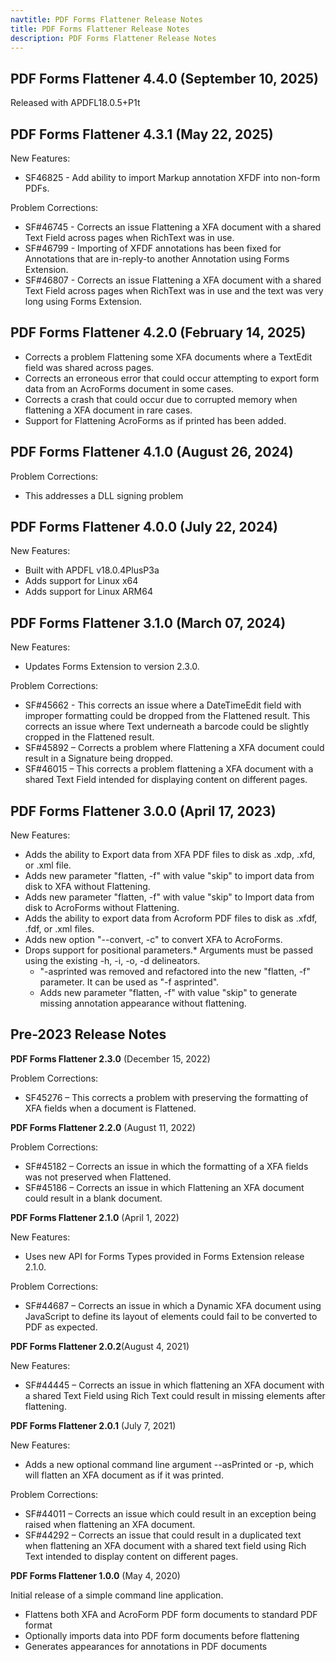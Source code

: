 ```yaml
---
navtitle: PDF Forms Flattener Release Notes
title: PDF Forms Flattener Release Notes
description: PDF Forms Flattener Release Notes
---
```


## **PDF Forms Flattener 4.4.0** (September 10, 2025)

Released with APDFL18.0.5+P1t

## **PDF Forms Flattener 4.3.1** (May 22, 2025)

New Features:

- SF46825 - Add ability to import Markup annotation XFDF into non-form PDFs.

Problem Corrections:

- SF#46745 - Corrects an issue Flattening a XFA document with a shared Text Field across pages when RichText was in use.
- SF#46799 - Importing of XFDF annotations has been fixed for Annotations that are in-reply-to another Annotation using Forms Extension.
- SF#46807 - Corrects an issue Flattening a XFA document with a shared Text Field across pages when RichText was in use and the text was very long using Forms Extension.

## **PDF Forms Flattener 4.2.0** (February 14, 2025)

- Corrects a problem Flattening some XFA documents where a TextEdit field was shared across pages.
- Corrects an erroneous error that could occur attempting to export form data from an AcroForms document in some cases.
- Corrects a crash that could occur due to corrupted memory when flattening a XFA document in rare cases.
- Support for Flattening AcroForms as if printed has been added.

## **PDF Forms Flattener 4.1.0** (August 26, 2024)

Problem Corrections:

- This addresses a DLL signing problem

## **PDF Forms Flattener 4.0.0** (July 22, 2024)

New Features:

- Built with APDFL v18.0.4PlusP3a
- Adds support for Linux x64
- Adds support for Linux ARM64

## **PDF Forms Flattener 3.1.0** (March 07, 2024)

New Features:

- Updates Forms Extension to version 2.3.0.

Problem Corrections:

- SF#45662 - This corrects an issue where a DateTimeEdit field with improper formatting could be dropped from the Flattened result. This corrects an issue where Text underneath a barcode could be slightly cropped in the Flattened result.
- SF#45892 – Corrects a problem where Flattening a XFA document could result in a Signature being dropped.
- SF#46015 – This corrects a problem flattening a XFA document with a shared Text Field intended for displaying content on different pages.

## **PDF Forms Flattener 3.0.0** (April 17, 2023)

New Features:

- Adds the ability to Export data from XFA PDF files to disk as .xdp, .xfd, or .xml file.
- Adds new parameter "flatten, -f" with value "skip" to import data from disk to XFA without Flattening.
- Adds new parameter "flatten, -f" with value "skip" to Import data from disk to AcroForms without Flattening.
- Adds the ability to export data from Acroform PDF files to disk as .xfdf, .fdf, or .xml files.
- Adds new option "--convert, -c" to convert XFA to AcroForms.
- Drops support for positional parameters.\* Arguments must be passed using the existing -h, -i, -o, -d delineators.
  - "-asprinted was removed and refactored into the new "flatten, -f" parameter. It can be used as "-f asprinted".
  - Adds new parameter "flatten, -f" with value "skip" to generate missing annotation appearance without flattening.

## **Pre-2023 Release Notes**

**PDF Forms Flattener 2.3.0** (December 15, 2022)

Problem Corrections:

- SF45276 – This corrects a problem with preserving the formatting of XFA fields when a document is Flattened.

**PDF Forms Flattener 2.2.0** (August 11, 2022)

Problem Corrections:

- SF#45182 – Corrects an issue in which the formatting of a XFA fields was not preserved when Flattened.
- SF#45186 – Corrects an issue in which Flattening an XFA document could result in a blank document.

**PDF Forms Flattener 2.1.0** (April 1, 2022)

New Features:

- Uses new API for Forms Types provided in Forms Extension release 2.1.0.

Problem Corrections:

- SF#44687 – Corrects an issue in which a Dynamic XFA document using JavaScript to define its layout of elements could fail to be converted to PDF as expected.

**PDF Forms Flattener 2.0.2**(August 4, 2021)

New Features:

- SF#44445 – Corrects an issue in which flattening an XFA document with a shared Text Field using Rich Text could result in missing elements after flattening.

**PDF Forms Flattener 2.0.1** (July 7, 2021)

New Features:

- Adds a new optional command line argument --asPrinted or -p, which will flatten an XFA document as if it was printed.

Problem Corrections:

- SF#44011 – Corrects an issue which could result in an exception being raised when flattening an XFA document.
- SF#44292 – Corrects an issue that could result in a duplicated text when flattening an XFA document with a shared text field using Rich Text intended to display content on different pages.

**PDF Forms Flattener 1.0.0** (May 4, 2020)

Initial release of a simple command line application.

- Flattens both XFA and AcroForm PDF form documents to standard PDF format
- Optionally imports data into PDF form documents before flattening
- Generates appearances for annotations in PDF documents
